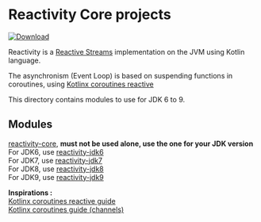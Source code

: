 # Reactivity Core projects

[ ![Download](https://api.bintray.com/packages/pull-vert/reactivity/reactivity/images/download.svg) ](https://api.bintray.com/packages/pull-vert/reactivity/reactivity/_latestVersion)

Reactivity is a [Reactive Streams](http://www.reactive-streams.org/) implementation on the JVM using Kotlin language.

The asynchronism (Event Loop) is based on suspending functions in coroutines, using [Kotlinx coroutines reactive](https://github.com/Kotlin/kotlinx.coroutines/tree/master/reactive/kotlinx-coroutines-reactive)

This directory contains modules to use for JDK 6 to 9.

## Modules

[reactivity-core](reactivity-core/README.md), **must not be used alone, use the one for your JDK version**<br />
For JDK6, use [reactivity-jdk6](reactivity-jdk6/README.md)<br />
For JDK7, use [reactivity-jdk7](reactivity-jdk7/README.md)<br />
For JDK8, use [reactivity-jdk8](reactivity-jdk8/README.md)<br />
For JDK9, use [reactivity-jdk9](reactivity-jdk9/README.md)<br />

**Inspirations :**<br />
[Kotlinx coroutines reactive guide](https://github.com/Kotlin/kotlinx.coroutines/blob/master/reactive/coroutines-guide-reactive.md)<br />
[Kotlinx coroutines guide (channels)](https://github.com/Kotlin/kotlinx.coroutines/blob/master/coroutines-guide.md#channel-basics)